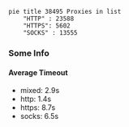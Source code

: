 
```mermaid
pie title 38495 Proxies in list
    "HTTP" : 23588
    "HTTPS": 5602
    "SOCKS" : 13555
```

### Some Info
#### Average Timeout

- mixed: 2.9s
- http: 1.4s
- https: 8.7s
- socks: 6.5s